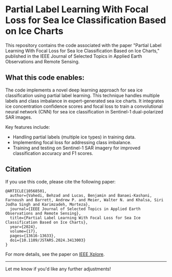 # Partial Label Learning With Focal Loss for Sea Ice Classification Based on Ice Charts

This repository contains the code associated with the paper "Partial Label Learning With Focal Loss for Sea Ice Classification Based on Ice Charts," published in the IEEE Journal of Selected Topics in Applied Earth Observations and Remote Sensing.

## What this code enables:
The code implements a novel deep learning approach for sea ice classification using partial label learning. This technique handles multiple labels and class imbalance in expert-generated sea ice charts. It integrates ice concentration confidence scores and focal loss to train a convolutional neural network (CNN) for sea ice classification in Sentinel-1 dual-polarized SAR images.

Key features include:
- Handling partial labels (multiple ice types) in training data.
- Implementing focal loss for addressing class imbalance.
- Training and testing on Sentinel-1 SAR imagery for improved classification accuracy and F1 scores.

## Citation
If you use this code, please cite the following paper:
```
@ARTICLE{10568501,
  author={Vahedi, Behzad and Lucas, Benjamin and Banaei-Kashani, Farnoush and Barrett, Andrew P. and Meier, Walter N. and Khalsa, Siri Jodha Singh and Karimzadeh, Morteza},
  journal={IEEE Journal of Selected Topics in Applied Earth Observations and Remote Sensing}, 
  title={Partial Label Learning With Focal Loss for Sea Ice Classification Based on Ice Charts}, 
  year={2024},
  volume={17},
  pages={13616-13633},
  doi={10.1109/JSTARS.2024.3413003}
}
```

For more details, see the paper on [IEEE Xplore](https://ieeexplore.ieee.org/document/10568501).

---

Let me know if you'd like any further adjustments!
